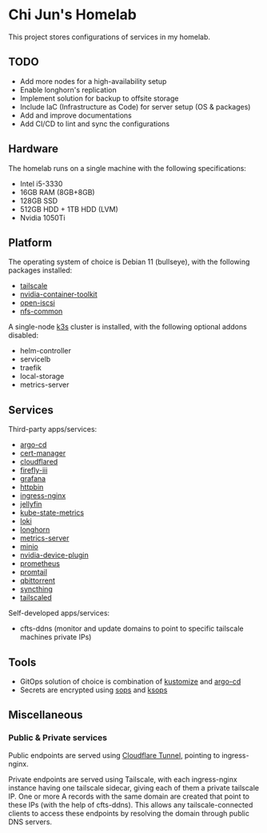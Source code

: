 # Chi Jun's Homelab

This project stores configurations of services in my homelab.

## TODO

- Add more nodes for a high-availability setup
- Enable longhorn's replication
- Implement solution for backup to offsite storage
- Include IaC (Infrastructure as Code) for server setup (OS & packages)
- Add and improve documentations
- Add CI/CD to lint and sync the configurations

## Hardware

The homelab runs on a single machine with the following specifications:

- Intel i5-3330
- 16GB RAM (8GB+8GB)
- 128GB SSD
- 512GB HDD + 1TB HDD (LVM)
- Nvidia 1050Ti

## Platform

The operating system of choice is Debian 11 (bullseye), with the following packages installed:

- [tailscale](https://tailscale.com/kb/1031/install-linux/)
- [nvidia-container-toolkit](https://docs.nvidia.com/datacenter/cloud-native/container-toolkit/install-guide.html#step-2-install-nvidia-container-toolkit)
- [open-iscsi](https://staging--longhornio.netlify.app/docs/0.8.1/deploy/install/#installing-open-iscsi)
- [nfs-common](https://longhorn.io/docs/archives/1.1.0/deploy/install/#installing-nfsv4-client)

A single-node [k3s](https://docs.k3s.io/) cluster is installed,
with the following optional addons disabled:

- helm-controller
- servicelb
- traefik
- local-storage
- metrics-server

## Services

Third-party apps/services:

- [argo-cd](https://argoproj.github.io/cd://argoproj.github.io/cd/)
- [cert-manager](https://cert-manager.io://cert-manager.io/)
- [cloudflared](https://developers.cloudflare.com/cloudflare-one/tutorials/many-cfd-one-tunnel/)
- [firefly-iii](https://www.firefly-iii.org://www.firefly-iii.org/)
- [grafana](https://grafana.com/)
- [httpbin](https://httpbin.org/)
- [ingress-nginx](https://kubernetes.github.io/ingress-nginx/)
- [jellyfin](https://jellyfin.org/)
- [kube-state-metrics](https://github.com/kubernetes/kube-state-metrics)
- [loki](https://grafana.com/oss/loki/)
- [longhorn](https://longhorn.io/)
- [metrics-server](https://github.com/kubernetes-sigs/metrics-server)
- [minio](https://min.io/)
- [nvidia-device-plugin](https://github.com/NVIDIA/k8s-device-plugin)
- [prometheus](https://prometheus.io://prometheus.io/)
- [promtail](https://grafana.com/docs/loki/latest/clients/promtail/)
- [qbittorrent](https://www.qbittorrent.org/)
- [syncthing](https://syncthing.net/)
- [tailscaled](https://tailscale.com/kb/1185/kubernetes/)

Self-developed apps/services:

- cfts-ddns (monitor and update domains to point to specific tailscale machines private IPs)

## Tools

- GitOps solution of choice is combination of [kustomize](https://kubectl.docs.kubernetes.io/references/kustomize/) and [argo-cd](https://argo-cd.readthedocs.io/en/stable/)
- Secrets are encrypted using [sops](https://github.com/mozilla/sops) and [ksops](https://github.com/viaduct-ai/kustomize-sops)

## Miscellaneous

### Public & Private services

Public endpoints are served using [Cloudflare Tunnel](https://developers.cloudflare.com/cloudflare-one/connections/connect-apps/), pointing to ingress-nginx.

Private endpoints are served using Tailscale, with each ingress-nginx instance having one tailscale sidecar, giving each of them a private tailscale IP.
One or more A records with the same domain are created that point to these IPs (with the help of cfts-ddns).
This allows any tailscale-connected clients to access these endpoints by resolving the domain through public DNS servers.

